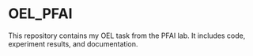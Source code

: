 # OEL_PFAI
This repository contains my OEL task from the PFAI lab. It includes code, experiment results, and documentation.

